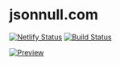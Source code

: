 # jsonnull.com

[![Netlify Status](https://api.netlify.com/api/v1/badges/fa6f1565-7166-429e-8128-43bc21544d06/deploy-status)](https://app.netlify.com/sites/jsonnull/deploys)
[![Build Status](https://travis-ci.org/jsonnull/jsonnull.com.svg?branch=master)](https://travis-ci.org/jsonnull/jsonnull.com)

[![Preview](https://jsonnull.com/readme.jpeg)](https://jsonnull.com)
